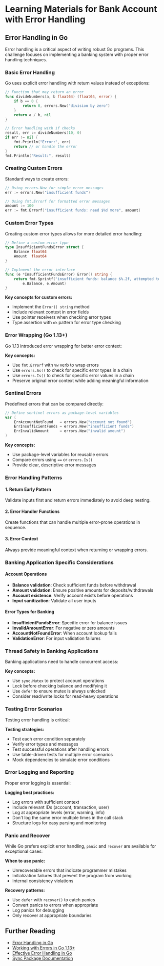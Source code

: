 # Learning Materials for Bank Account with Error Handling

## Error Handling in Go

Error handling is a critical aspect of writing robust Go programs. This challenge focuses on implementing a banking system with proper error handling techniques.

### Basic Error Handling

Go uses explicit error handling with return values instead of exceptions:

```go
// Function that may return an error
func divideNumbers(a, b float64) (float64, error) {
    if b == 0 {
        return 0, errors.New("division by zero")
    }
    return a / b, nil
}

// Error handling with if checks
result, err := divideNumbers(10, 0)
if err != nil {
    fmt.Println("Error:", err)
    return // or handle the error
}
fmt.Println("Result:", result)
```

### Creating Custom Errors

Standard ways to create errors:

```go
// Using errors.New for simple error messages
err := errors.New("insufficient funds")

// Using fmt.Errorf for formatted error messages
amount := 100
err := fmt.Errorf("insufficient funds: need $%d more", amount)
```

### Custom Error Types

Creating custom error types allows for more detailed error handling:

```go
// Define a custom error type
type InsufficientFundsError struct {
    Balance float64
    Amount  float64
}

// Implement the error interface
func (e *InsufficientFundsError) Error() string {
    return fmt.Sprintf("insufficient funds: balance $%.2f, attempted to withdraw $%.2f", 
        e.Balance, e.Amount)
}
```

**Key concepts for custom errors:**
- Implement the `Error() string` method
- Include relevant context in error fields
- Use pointer receivers when checking error types
- Type assertion with `ok` pattern for error type checking

### Error Wrapping (Go 1.13+)

Go 1.13 introduced error wrapping for better error context:

**Key concepts:**
- Use `fmt.Errorf` with `%w` verb to wrap errors
- Use `errors.As()` to check for specific error types in a chain
- Use `errors.Is()` to check for specific error values in a chain
- Preserve original error context while adding meaningful information

### Sentinel Errors

Predefined errors that can be compared directly:

```go
// Define sentinel errors as package-level variables
var (
    ErrAccountNotFound   = errors.New("account not found")
    ErrInsufficientFunds = errors.New("insufficient funds")
    ErrInvalidAmount     = errors.New("invalid amount")
)
```

**Key concepts:**
- Use package-level variables for reusable errors
- Compare errors using `==` or `errors.Is()`
- Provide clear, descriptive error messages

### Error Handling Patterns

#### 1. Return Early Pattern
Validate inputs first and return errors immediately to avoid deep nesting.

#### 2. Error Handler Functions
Create functions that can handle multiple error-prone operations in sequence.

#### 3. Error Context
Always provide meaningful context when returning or wrapping errors.

### Banking Application Specific Considerations

#### Account Operations
- **Balance validation**: Check sufficient funds before withdrawal
- **Amount validation**: Ensure positive amounts for deposits/withdrawals
- **Account existence**: Verify account exists before operations
- **Input sanitization**: Validate all user inputs

#### Error Types for Banking
- **InsufficientFundsError**: Specific error for balance issues
- **InvalidAmountError**: For negative or zero amounts
- **AccountNotFoundError**: When account lookup fails
- **ValidationError**: For input validation failures

### Thread Safety in Banking Applications

Banking applications need to handle concurrent access:

**Key concepts:**
- Use `sync.Mutex` to protect account operations
- Lock before checking balance and modifying it
- Use `defer` to ensure mutex is always unlocked
- Consider read/write locks for read-heavy operations

### Testing Error Scenarios

Testing error handling is critical:

**Testing strategies:**
- Test each error condition separately
- Verify error types and messages
- Test successful operations after handling errors
- Use table-driven tests for multiple error scenarios
- Mock dependencies to simulate error conditions

### Error Logging and Reporting

Proper error logging is essential:

**Logging best practices:**
- Log errors with sufficient context
- Include relevant IDs (account, transaction, user)
- Log at appropriate levels (error, warning, info)
- Don't log the same error multiple times in the call stack
- Structure logs for easy parsing and monitoring

### Panic and Recover

While Go prefers explicit error handling, `panic` and `recover` are available for exceptional cases:

**When to use panic:**
- Unrecoverable errors that indicate programmer mistakes
- Initialization failures that prevent the program from working
- Internal consistency violations

**Recovery patterns:**
- Use `defer` with `recover()` to catch panics
- Convert panics to errors when appropriate
- Log panics for debugging
- Only recover at appropriate boundaries

## Further Reading

- [Error Handling in Go](https://blog.golang.org/error-handling-and-go)
- [Working with Errors in Go 1.13+](https://blog.golang.org/go1.13-errors)
- [Effective Error Handling in Go](https://dave.cheney.net/2016/04/27/dont-just-check-errors-handle-them-gracefully)
- [Sync Package Documentation](https://pkg.go.dev/sync) 